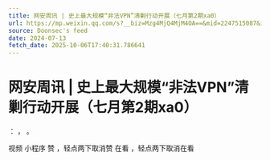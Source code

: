```yaml
---
title: 网安周讯 | 史上最大规模“非法VPN”清剿行动开展（七月第2期xa0）
url: https://mp.weixin.qq.com/s?__biz=Mzg4MjQ4MjM4OA==&mid=2247515087&idx=1&sn=2ef5ff70dd3d55e59b03b0ba9fc07132
source: Doonsec's feed
date: 2024-07-13
fetch_date: 2025-10-06T17:40:31.786641
---
```


# 网安周讯 | 史上最大规模“非法VPN”清剿行动开展（七月第2期xa0）

：
，
。

视频
小程序
赞
，轻点两下取消赞
在看
，轻点两下取消在看